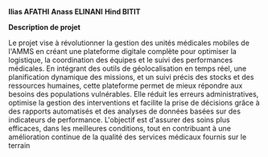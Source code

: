 **Ilias AFATHI**
**Anass ELINANI**
**Hind BITIT**

**Description de projet**

Le projet vise à révolutionner la gestion des unités médicales mobiles de l'AMMS en créant une plateforme digitale complète pour optimiser la logistique, la coordination des équipes et le suivi des performances médicales. En intégrant des outils de géolocalisation en temps réel, une planification dynamique des missions, et un suivi précis des stocks et des ressources humaines, cette plateforme permet de mieux répondre aux besoins des populations vulnérables. Elle réduit les erreurs administratives, optimise la gestion des interventions et facilite la prise de décisions grâce à des rapports automatisés et des analyses de données basées sur des indicateurs de performance. L'objectif est d'assurer des soins plus efficaces, dans les meilleures conditions, tout en contribuant à une amélioration continue de la qualité des services médicaux fournis sur le terrain
